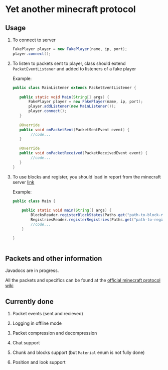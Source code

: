 # Yet another minecraft protocol
## Usage
1. To connect to server
    ```java
    FakePlayer player = new FakePlayer(name, ip, port);
    player.connect();
    ```
    
2. To listen to packets sent to player, class should extend ```PacketEventListener``` and added to listeners of a fake player

    Example:
    ```java
    public class MainListener extends PacketEventListener { 
       
       public static void Main(String[] args) {
           FakePlayer player = new FakePlayer(name, ip, port);
           player.addListener(new MainListener());
           player.connect();
       }   
       
       @Override
       public void onPacketSent(PacketSentEvent event) {
            //code...
       }
       
       @Override
       public void onPacketReceived(PacketReceivedEvent event) {
            //code...
       }
   }
   ```
  3. To use blocks and register, you should load in report from the minecraft server [link](https://wiki.vg/Data_Generators)
  
     Example:
     ```java
     public class Main {
         
         public static void main(String[] args) {
             BlocksReader.registerBlockStates(Paths.get("path-to-block-reports/blocks.json").toFile());
             RegistriesReader.registerRegistries(Paths.get("path-to-registries-reports/registries.json").toFile());
             //code...
         } 
     
     }
    
## Packets and other information

Javadocs are in progress.

All the packets and specifics
can be found at the [official minecraft protocol wiki](https://wiki.vg/Protocol)

## Currently done
1. Packet events (sent and recieved)

2. Logging in offline mode

3. Packet compression and decompression

4. Chat support

5. Chunk and blocks support (but `Material` enum is not fully done)

6. Position and look support